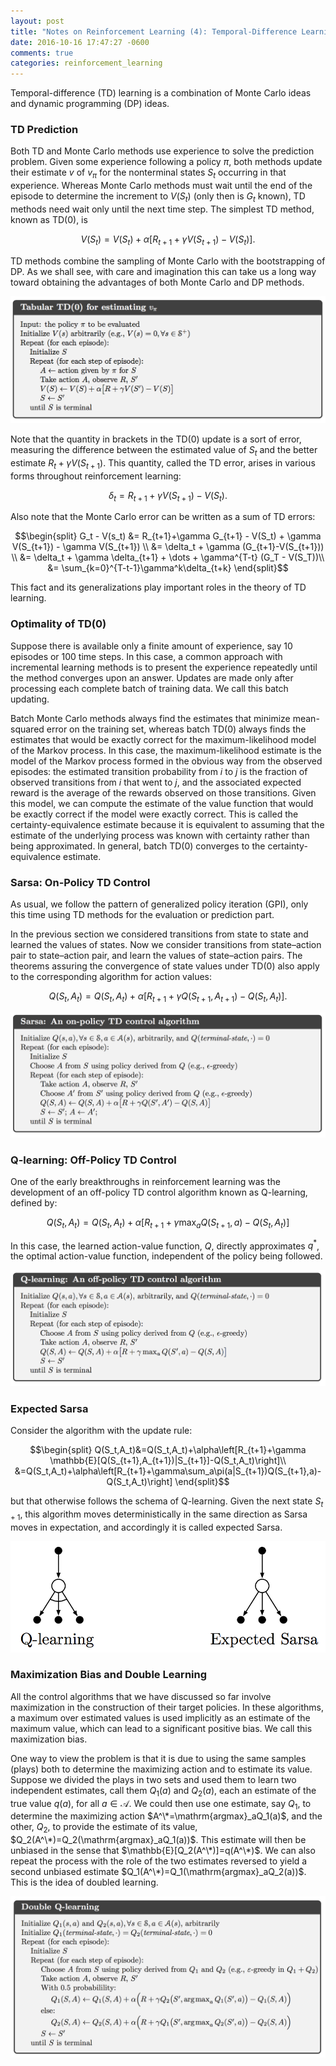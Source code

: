 ```yaml
---
layout: post
title: "Notes on Reinforcement Learning (4): Temporal-Difference Learning"
date: 2016-10-16 17:47:27 -0600
comments: true
categories: reinforcement_learning 
---
```


Temporal-difference (TD) learning is a combination of Monte Carlo ideas and dynamic programming (DP) ideas. 

### TD Prediction

Both TD and Monte Carlo methods use experience to solve the prediction problem. Given some experience following a policy $\pi$, both methods update their estimate $v$ of $v_\pi$ for the nonterminal states $S_t$ occurring in that experience. Whereas Monte Carlo methods must wait until the end of the episode to determine the increment to $V(S_t)$ (only then is $G_t$ known), TD methods need wait only until the next time step. The simplest TD method, known as TD(0), is

$$V(S_t) = V(S_t) + \alpha[R_{t+1}+\gamma V(S_{t+1})-V(S_t)].$$

TD methods combine the sampling of Monte Carlo with the bootstrapping of DP. As we shall see, with care and imagination this can take us a long way toward obtaining the advantages of both Monte Carlo and DP methods.

![Alt text](/images/rl4.1.png)

<!--more-->

Note that the quantity in brackets in the TD(0) update is a sort of error, measuring the difference between the estimated value of $S_t$ and the better estimate $R_t+\gamma V(S_{t+1})$. This quantity, called the TD error, arises in various forms throughout reinforcement learning:

$$\delta_t=R_{t+1}+\gamma V(S_{t+1})-V(S_t).$$

Also note that the Monte Carlo error can be written as a sum of TD errors:

$$\begin{split}
G_t - V(s_t) &= R_{t+1}+\gamma G_{t+1} - V(S_t) + \gamma V(S_{t+1}) - \gamma V(S_{t+1}) \\
&= \delta_t + \gamma (G_{t+1}-V(S_{t+1})) \\
&= \delta_t + \gamma \delta_{t+1} + \dots + \gamma^{T-t} (G_T - V(S_T))\\
&= \sum_{k=0}^{T-t-1}\gamma^k\delta_{t+k}
\end{split}$$

This fact and its generalizations play important roles in the theory of TD learning.

### Optimality of TD(0)

Suppose there is available only a finite amount of experience, say 10 episodes or 100 time steps. In this case, a common approach with incremental learning methods is to present the experience repeatedly until the method converges upon an answer. Updates are made only after processing each complete batch of training data. We call this batch updating.

Batch Monte Carlo methods always find the estimates that minimize mean-squared error on the training set, whereas batch TD(0) always finds the estimates that would be exactly correct for the maximum-likelihood model of the Markov process. In this case, the maximum-likelihood estimate is the model of the Markov process formed in the obvious way from the observed episodes: the estimated transition probability from $i$ to $j$ is the fraction of observed transitions from $i$ that went to $j$, and the associated expected reward is the average of the rewards observed on those transitions. Given this model, we can compute the estimate of the value function that would be exactly correct if the model were exactly correct. This is called the certainty-equivalence estimate because it is equivalent to assuming that the estimate of the underlying process was known with certainty rather than being approximated. In general, batch TD(0) converges to the certainty-equivalence estimate.

### Sarsa: On-Policy TD Control

As usual, we follow the pattern of generalized policy iteration (GPI), only this time using TD methods for the evaluation or prediction part.

In the previous section we considered transitions from state to state and learned the values of states. Now we consider transitions from state–action pair to state–action pair, and learn the values of state–action pairs. The theorems assuring the convergence of state values under TD(0) also apply to the corresponding algorithm for action values:

$$Q(S_t,A_t)=Q(S_t,A_t)+\alpha[R_{t+1}+\gamma Q(S_{t+1},A_{t+1}) - Q(S_t, A_t)].$$

![Alt text](/images/rl4.2.png)

### Q-learning: Off-Policy TD Control

One of the early breakthroughs in reinforcement learning was the development of an off-policy TD control algorithm known as Q-learning, defined by:

$$Q(S_t, A_t)=Q(S_t, A_t)+\alpha[R_{t+1}+\gamma\max_aQ(S_{t+1},a)-Q(S_t,A_t)]$$

In this case, the learned action-value function, $Q$, directly approximates $q^*$, the optimal action-value function, independent of the policy being followed.

![Alt text](/images/rl4.3.png)

### Expected Sarsa

Consider the algorithm with the update rule:

$$\begin{split}
Q(S_t,A_t)&=Q(S_t,A_t)+\alpha\left[R_{t+1}+\gamma \mathbb{E}[Q(S_{t+1},A_{t+1})|S_{t+1}]-Q(S_t,A_t)\right]\\
&=Q(S_t,A_t)+\alpha\left[R_{t+1}+\gamma\sum_a\pi(a|S_{t+1})Q(S_{t+1},a)-Q(S_t,A_t)\right]
\end{split}$$

but that otherwise follows the schema of Q-learning. Given the next state $S_{t+1}$, this algorithm moves deterministically in the same direction as Sarsa moves in expectation, and accordingly it is called expected Sarsa.

![Alt text](/images/rl4.4.png)

### Maximization Bias and Double Learning

All the control algorithms that we have discussed so far involve maximization in the construction of their target policies. In these algorithms, a maximum over estimated values is used implicitly as an estimate of the maximum value, which can lead to a significant positive bias. We call this maximization bias.

One way to view the problem is that it is due to using the same samples (plays) both to determine the maximizing action and to estimate its value. Suppose we divided the plays in two sets and used them to learn two independent estimates, call them $Q_1(a)$ and $Q_2(a)$, each an estimate of the true value $q(a)$, for all $a\in\mathcal{A}$. We could then use one estimate, say $Q_1$, 
to determine the maximizing action $A^\*=\mathrm{argmax}_aQ_1(a)$, and the other, $Q_2$, to provide the estimate of its value,
$Q_2(A^\*)=Q_2(\mathrm{argmax}_aQ_1(a))$. This estimate will then be unbiased in the sense that 
$\mathbb{E}[Q_2(A^\*)]=q(A^\*)$. We can also repeat the process with the role of the two estimates reversed to yield a second unbiased estimate 
$Q_1(A^\*)=Q_1(\mathrm{argmax}_aQ_2(a))$. This is the idea of doubled learning.

![Alt text](/images/rl4.5.png)
